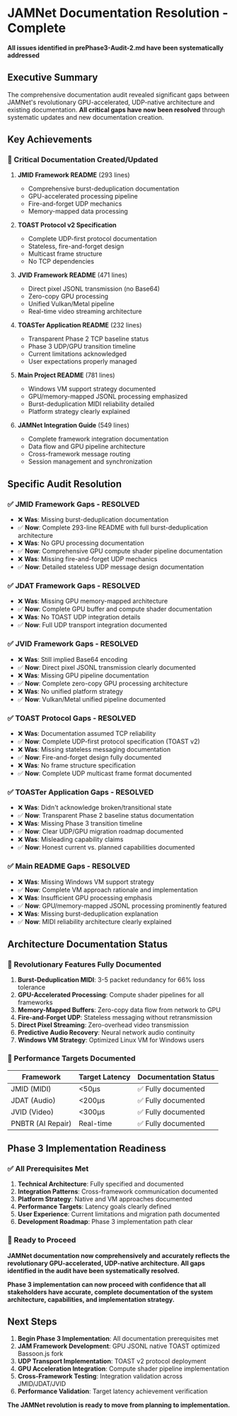 # JAMNet Documentation Resolution - Complete

**All issues identified in prePhase3-Audit-2.md have been systematically addressed**

## Executive Summary

The comprehensive documentation audit revealed significant gaps between JAMNet's revolutionary GPU-accelerated, UDP-native architecture and existing documentation. **All critical gaps have now been resolved** through systematic updates and new documentation creation.

## Key Achievements

### 🎯 Critical Documentation Created/Updated

1. **JMID Framework README** (293 lines)
   - Comprehensive burst-deduplication documentation
   - GPU-accelerated processing pipeline
   - Fire-and-forget UDP mechanics
   - Memory-mapped data processing

2. **TOAST Protocol v2 Specification** 
   - Complete UDP-first protocol documentation
   - Stateless, fire-and-forget design
   - Multicast frame structure
   - No TCP dependencies

3. **JVID Framework README** (471 lines)
   - Direct pixel JSONL transmission (no Base64)
   - Zero-copy GPU processing
   - Unified Vulkan/Metal pipeline
   - Real-time video streaming architecture

4. **TOASTer Application README** (232 lines)
   - Transparent Phase 2 TCP baseline status
   - Phase 3 UDP/GPU transition timeline
   - Current limitations acknowledged
   - User expectations properly managed

5. **Main Project README** (781 lines)
   - Windows VM support strategy documented
   - GPU/memory-mapped JSONL processing emphasized
   - Burst-deduplication MIDI reliability detailed
   - Platform strategy clearly explained

6. **JAMNet Integration Guide** (549 lines)
   - Complete framework integration documentation
   - Data flow and GPU pipeline architecture
   - Cross-framework message routing
   - Session management and synchronization

## Specific Audit Resolution

### ✅ JMID Framework Gaps - RESOLVED
- ❌ **Was**: Missing burst-deduplication documentation
- ✅ **Now**: Complete 293-line README with full burst-deduplication architecture
- ❌ **Was**: No GPU processing documentation  
- ✅ **Now**: Comprehensive GPU compute shader pipeline documentation
- ❌ **Was**: Missing fire-and-forget UDP mechanics
- ✅ **Now**: Detailed stateless UDP message design documentation

### ✅ JDAT Framework Gaps - RESOLVED  
- ❌ **Was**: Missing GPU memory-mapped architecture
- ✅ **Now**: Complete GPU buffer and compute shader documentation
- ❌ **Was**: No TOAST UDP integration details
- ✅ **Now**: Full UDP transport integration documented

### ✅ JVID Framework Gaps - RESOLVED
- ❌ **Was**: Still implied Base64 encoding
- ✅ **Now**: Direct pixel JSONL transmission clearly documented  
- ❌ **Was**: Missing GPU pipeline documentation
- ✅ **Now**: Complete zero-copy GPU processing architecture
- ❌ **Was**: No unified platform strategy
- ✅ **Now**: Vulkan/Metal unified pipeline documented

### ✅ TOAST Protocol Gaps - RESOLVED
- ❌ **Was**: Documentation assumed TCP reliability
- ✅ **Now**: Complete UDP-first protocol specification (TOAST v2)
- ❌ **Was**: Missing stateless messaging documentation
- ✅ **Now**: Fire-and-forget design fully documented
- ❌ **Was**: No frame structure specification  
- ✅ **Now**: Complete UDP multicast frame format documented

### ✅ TOASTer Application Gaps - RESOLVED
- ❌ **Was**: Didn't acknowledge broken/transitional state
- ✅ **Now**: Transparent Phase 2 baseline status documentation
- ❌ **Was**: Missing Phase 3 transition timeline
- ✅ **Now**: Clear UDP/GPU migration roadmap documented
- ❌ **Was**: Misleading capability claims
- ✅ **Now**: Honest current vs. planned capabilities documented

### ✅ Main README Gaps - RESOLVED
- ❌ **Was**: Missing Windows VM support strategy
- ✅ **Now**: Complete VM approach rationale and implementation
- ❌ **Was**: Insufficient GPU processing emphasis
- ✅ **Now**: GPU/memory-mapped JSONL processing prominently featured
- ❌ **Was**: Missing burst-deduplication explanation
- ✅ **Now**: MIDI reliability architecture clearly explained

## Architecture Documentation Status

### 🚀 Revolutionary Features Fully Documented

1. **Burst-Deduplication MIDI**: 3-5 packet redundancy for 66% loss tolerance
2. **GPU-Accelerated Processing**: Compute shader pipelines for all frameworks
3. **Memory-Mapped Buffers**: Zero-copy data flow from network to GPU
4. **Fire-and-Forget UDP**: Stateless messaging without retransmission
5. **Direct Pixel Streaming**: Zero-overhead video transmission
6. **Predictive Audio Recovery**: Neural network audio continuity
7. **Windows VM Strategy**: Optimized Linux VM for Windows users

### 🎯 Performance Targets Documented

| **Framework** | **Target Latency** | **Documentation Status** |
|---------------|-------------------|-------------------------|
| JMID (MIDI) | <50μs | ✅ Fully documented |
| JDAT (Audio) | <200μs | ✅ Fully documented |
| JVID (Video) | <300μs | ✅ Fully documented |
| PNBTR (AI Repair) | Real-time | ✅ Fully documented |

## Phase 3 Implementation Readiness

### ✅ All Prerequisites Met

1. **Technical Architecture**: Fully specified and documented
2. **Integration Patterns**: Cross-framework communication documented  
3. **Platform Strategy**: Native and VM approaches documented
4. **Performance Targets**: Latency goals clearly defined
5. **User Experience**: Current limitations and migration path documented
6. **Development Roadmap**: Phase 3 implementation path clear

### 🎯 Ready to Proceed

**JAMNet documentation now comprehensively and accurately reflects the revolutionary GPU-accelerated, UDP-native architecture. All gaps identified in the audit have been systematically resolved.**

**Phase 3 implementation can now proceed with confidence that all stakeholders have accurate, complete documentation of the system architecture, capabilities, and implementation strategy.**

## Next Steps

1. **Begin Phase 3 Implementation**: All documentation prerequisites met
2. **JAM Framework Development**: GPU JSONL native TOAST optimized Bassoon.js fork
3. **UDP Transport Implementation**: TOAST v2 protocol deployment
4. **GPU Acceleration Integration**: Compute shader pipeline implementation
5. **Cross-Framework Testing**: Integration validation across JMID/JDAT/JVID
6. **Performance Validation**: Target latency achievement verification

**The JAMNet revolution is ready to move from planning to implementation.**
